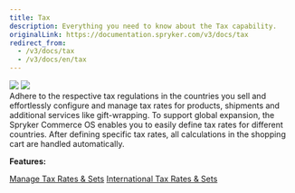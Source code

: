 ```yaml
---
title: Tax
description: Everything you need to know about the Tax capability.
originalLink: https://documentation.spryker.com/v3/docs/tax
redirect_from:
  - /v3/docs/tax
  - /v3/docs/en/tax
---
```


<div class='feature-text'>
    <div class='feature-images'>
    <img class="light-mode" src="https://spryker.s3.eu-central-1.amazonaws.com/docs/Document+360/Capabilities+icons/light/tax.svg"/>
    <img class="dark-mode" src="https://spryker.s3.eu-central-1.amazonaws.com/docs/Document+360/Capabilities+icons/dark/tax.svg"/>
    </div>
    <div class="feature-text-wrap">
Adhere to the respective tax regulations in the countries you sell and effortlessly configure and manage tax rates for products, shipments and additional services like gift-wrapping. To support global expansion, the Spryker Commerce OS enables you to easily define tax rates for different countries. After defining specific tax rates, all calculations in the shopping cart are handled automatically.
        </div>
</div>

**Features:**
<div>
<a class="feature-link" href="https://documentation.spryker.com/v4/docs/manage-tax-rates-sets">Manage Tax Rates & Sets</a>
    <a class="feature-link" href="https://documentation.spryker.com/v4/docs/international-tax-rates-sets">International Tax Rates & Sets</a>
    </div>
